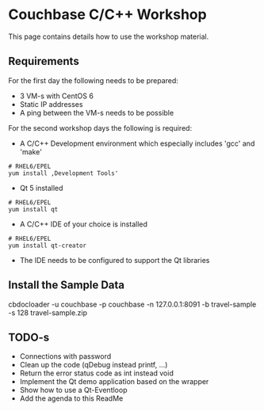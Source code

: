 # Couchbase C/C++ Workshop

This page contains details how to use the workshop material.

## Requirements

For the first day the following needs to be prepared:

* 3 VM-s with CentOS 6
* Static IP addresses
* A ping between the VM-s needs to be possible

For the second workshop days the following is required:

* A C/C++ Development environment which especially includes 'gcc' and 'make'

```
# RHEL6/EPEL
yum install ‚Development Tools'
```

* Qt 5 installed

```
# RHEL6/EPEL
yum install qt
```

* A C/C++ IDE of your choice is installed

```
# RHEL6/EPEL
yum install qt-creator
```

* The IDE needs to be configured to support the Qt libraries


## Install the Sample Data

cbdocloader -u couchbase -p couchbase -n 127.0.0.1:8091 -b travel-sample -s 128 travel-sample.zip

## TODO-s
* Connections with password
* Clean up the code (qDebug instead printf, ...)
* Return the error status code as int instead void
* Implement the Qt demo application based on the wrapper
* Show how to use a Qt-Eventloop
* Add the agenda to this ReadMe

